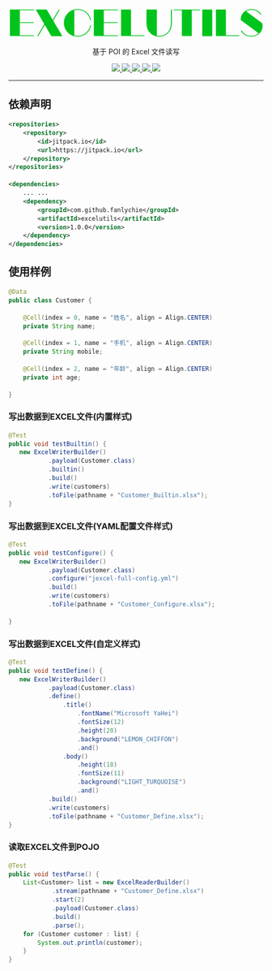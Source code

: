 <p align="center">
    <a href="#">
        <img src="https://raw.githubusercontent.com/fanlychie/mdimg/master/excelutils_logo.png">
    </a>
</p>
<p align="center">
    基于 POI 的 Excel 文件读写
</p>
<p align="center">
    <a href="https://circleci.com/gh/fanlychie/excelutils" target="_blank" title="Circle CI">
        <img src="https://circleci.com/gh/fanlychie/excelutils.svg?style=svg&circle-token=1173052afd21856384d886a4aac200286199cc15">
    </a>
    <a href="https://codecov.io/gh/fanlychie/excelutils" target="_blank" title="Codecov">
        <img src="https://codecov.io/gh/fanlychie/excelutils/branch/master/graph/badge.svg" />
    </a>
    <a href="https://www.codacy.com/app/fanlychie/excelutils?utm_source=github.com&amp;utm_medium=referral&amp;utm_content=fanlychie/excelutils&amp;utm_campaign=Badge_Grade" target="_blank" title="Codacy">
        <img src="https://api.codacy.com/project/badge/Grade/84ba5a46a2844916836f77c038bc51a0"/>
    </a>
    <a href="http://www.apache.org/licenses/LICENSE-2.0" target="_blank" title="License">
        <img src="https://img.shields.io/github/license/fanlychie/excelutils.svg">
    </a>
    <a href="https://jitpack.io/#fanlychie/excelutils" target="_blank" title="Jitpack">
        <img src="https://jitpack.io/v/fanlychie/excelutils.svg">
    </a>
</p>

---

## 依赖声明

```xml
<repositories>
    <repository>
        <id>jitpack.io</id>
        <url>https://jitpack.io</url>
    </repository>
</repositories>

<dependencies>
    ... ...
    <dependency>
        <groupId>com.github.fanlychie</groupId>
        <artifactId>excelutils</artifactId>
        <version>1.0.0</version>
    </dependency>
</dependencies>
```

## 使用样例

```java
@Data
public class Customer {

    @Cell(index = 0, name = "姓名", align = Align.CENTER)
    private String name;

    @Cell(index = 1, name = "手机", align = Align.CENTER)
    private String mobile;

    @Cell(index = 2, name = "年龄", align = Align.CENTER)
    private int age;

}
 ````
 
### 写出数据到EXCEL文件(内置样式)

 ```java
@Test
public void testBuiltin() {
    new ExcelWriterBuilder()
            .payload(Customer.class)
            .builtin()
            .build()
            .write(customers)
            .toFile(pathname + "Customer_Builtin.xlsx");
}
```
 
### 写出数据到EXCEL文件(YAML配置文件样式)

 ```java
@Test
public void testConfigure() {
    new ExcelWriterBuilder()
            .payload(Customer.class)
            .configure("jexcel-full-config.yml")
            .build()
            .write(customers)
            .toFile(pathname + "Customer_Configure.xlsx");

}
```
 
### 写出数据到EXCEL文件(自定义样式)

 ```java
@Test
public void testDefine() {
    new ExcelWriterBuilder()
            .payload(Customer.class)
            .define()
                .title()
                    .fontName("Microsoft YaHei")
                    .fontSize(12)
                    .height(20)
                    .background("LEMON_CHIFFON")
                    .and()
                .body()
                    .height(18)
                    .fontSize(11)
                    .background("LIGHT_TURQUOISE")
                    .and()
            .build()
            .write(customers)
            .toFile(pathname + "Customer_Define.xlsx");
}
```

### 读取EXCEL文件到POJO

```java
@Test
public void testParse() {
    List<Customer> list = new ExcelReaderBuilder()
            .stream(pathname + "Customer_Define.xlsx")
            .start(2)
            .payload(Customer.class)
            .build()
            .parse();
    for (Customer customer : list) {
        System.out.println(customer);
    }
}
```